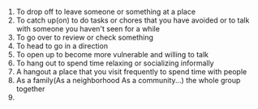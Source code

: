 1. To drop off      to leave someone or something at a place 
2. To catch up(on)   to do tasks or chores that you have avoided or to talk with someone you haven't seen for a while
3. To go over       to review or check something
4. To head          to go in a direction
5. To open up       to become more vulnerable and willing to talk
6. To hang out      to spend time relaxing or socializing informally
7. A hangout        a place that you visit frequently to spend time with people
8. As a family(As a neighborhood As a community...)         the whole group together
9. 
